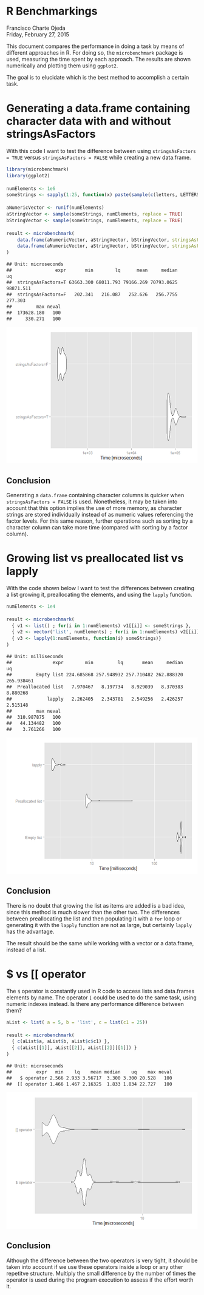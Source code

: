 # R Benchmarkings
Francisco Charte Ojeda  
Friday, February 27, 2015  

This document compares the performance in doing a task by means of different approaches in R. For doing so, the `microbenchmark` package is used, measuring the time spent by each approach. The results are shown numerically and plotting them using `ggplot2`.

The goal is to elucidate which is the best method to accomplish a certain task.

Generating a data.frame containing character data with and without stringsAsFactors
=================

With this code I want to test the difference between using `stringsAsFactors = TRUE` versus `stringsAsFactors = FALSE` while creating a new data.frame.




```r
library(microbenchmark)
library(ggplot2)

numElements <- 1e6
someStrings <- sapply(1:25, function(x) paste(sample(c(letters, LETTERS), 10, replace = TRUE), collapse = ""))

aNumericVector <- runif(numElements)
aStringVector <- sample(someStrings, numElements, replace = TRUE)
bStringVector <- sample(someStrings, numElements, replace = TRUE)

result <- microbenchmark(
    data.frame(aNumericVector, aStringVector, bStringVector, stringsAsFactors = TRUE),
    data.frame(aNumericVector, aStringVector, bStringVector, stringsAsFactors = FALSE)
)
```


```
## Unit: microseconds
##                expr       min        lq      mean     median        uq
##  stringsAsFactors=T 63663.300 68011.793 79166.269 70793.0625 98871.511
##  stringsAsFactors=F   202.341   216.087   252.626   256.7755   277.303
##         max neval
##  173628.180   100
##     330.271   100
```

![](figure/unnamed-chunk-1-1.png) 

Conclusion
----------------
Generating a `data.frame` containing character columns is quicker when `stringsAsFactors = FALSE` is used. Nonetheless, it may be taken into account that this option implies the use of more memory, as character strings are stored individually instead of as numeric values referencing the factor levels. For this same reason, further operations such as sorting by a character column can take more time (compared with sorting by a factor column).

Growing list vs preallocated list vs lapply
===============
With the code shown below I want to test the differences between creating a list growing it, preallocating the elements, and using the `lapply` function. 


```r
numElements <- 1e4

result <- microbenchmark(
  { v1 <- list() ; for(i in 1:numElements) v1[[i]] <- someStrings },
  { v2 <- vector('list', numElements) ; for(i in 1:numElements) v2[[i]] <- someStrings },
  { v3 <- lapply(1:numElements, function(i) someStrings)}
)
```


```
## Unit: milliseconds
##               expr        min         lq       mean     median         uq
##         Empty list 224.685868 257.948932 257.710482 262.888320 265.938461
##  Preallocated list   7.970467   8.197734   8.929039   8.370383   8.880268
##             lapply   2.262405   2.343781   2.549256   2.426257   2.515148
##         max neval
##  310.987875   100
##   44.134482   100
##    3.761266   100
```

![](figure/unnamed-chunk-2-1.png) 

Conclusion
----------------
There is no doubt that growing the list as items are added is a bad idea, since this method is much slower than the other two. The differences between preallocating the list and then populating it with a `for` loop or generating it with the `lapply` function are not as large, but certainly `lapply` has the advantage.

The result should be the same while working with a vector or a data.frame, instead of a list.

$ vs [[ operator
==============
The `$` operator is constantly used in R code to access lists and data.frames elements by name. The operator `[` could be used to do the same task, using numeric indexes instead. Is there any performance difference between them?



```r
aList <- list( a = 5, b = 'list', c = list(c1 = 25))

result <- microbenchmark(
  { c(aList$a, aList$b, aList$c$c1) }, 
  { c(aList[[1]], aList[[2]], aList[[2]][[1]]) }
)
```


```
## Unit: microseconds
##         expr   min    lq    mean median    uq    max neval
##   $ operator 2.566 2.933 3.56717  3.300 3.300 20.528   100
##  [[ operator 1.466 1.467 2.16325  1.833 1.834 22.727   100
```

![](figure/unnamed-chunk-3-1.png) 

Conclusion
------------
Although the difference between the two operators is very tight, it should be taken into account if we use these operators inside a loop or any other repetitve structure. Multiply the small difference by the number of times the operator is used during the program execution to assess if the effort worth it. 


